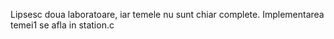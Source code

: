 Lipsesc doua laboratoare, iar temele nu sunt chiar complete.
Implementarea temei1 se afla in station.c
